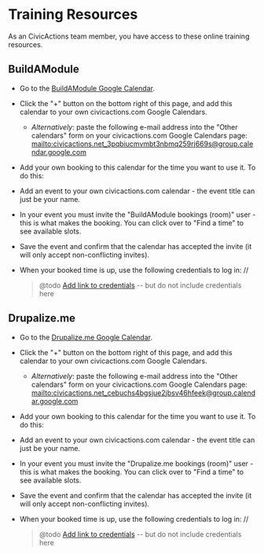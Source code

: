 # Training Resources

As an CivicActions team member, you have access to these online training resources.

## BuildAModule

*   Go to the [BuildAModule Google Calendar](https://calendar.google.com/calendar/b/1/embed?src=civicactions.net_3pqbiucmvmbt3nbmq259rj669s@group.calendar.google.com&ctz=America/Los_Angeles).
*   Click the "+" button on the bottom right of this page, and add this calendar to your own civicactions.com Google Calendars.
    *   *Alternatively*: paste the following e-mail address into the "Other calendars" form on your civicactions.com Google Calendars page: <mailto:civicactions.net_3pqbiucmvmbt3nbmq259rj669s@group.calendar.google.com>
*   Add your own booking to this calendar for the time you want to use it. To do this:
*   Add an event to your own civicactions.com calendar - the event title can just be your name.
*   In your event you must invite the "BuildAModule bookings (room)" user - this is what makes the booking. You can click over to "Find a time" to see available slots.
*   Save the event and confirm that the calendar has accepted the invite (it will only accept non-conflicting invites).
*   When your booked time is up, use the following credentials to log in: //

    > @todo [Add link to credentials](https://trello.com/c/dxKtjdYD/111-add-link-to-doc-with-drupalizeme-and-buildamodule-credentials) -- but do not include credentials here

## Drupalize.me

*   Go to the [Drupalize.me Google Calendar](https://calendar.google.com/calendar/b/1/embed?src=civicactions.net_cebuchs4bgsjue2jbsv46hfeek@group.calendar.google.com&ctz=America/Los_Angeles).
*   Click the "+" button on the bottom right of this page, and add this calendar to your own civicactions.com Google Calendars.
    *   *Alternatively*: paste the following e-mail address into the "Other calendars" form on your civicactions.com Google Calendars page: <mailto:civicactions.net_cebuchs4bgsjue2jbsv46hfeek@group.calendar.google.com>
*   Add your own booking to this calendar for the time you want to use it. To do this:
*   Add an event to your own civicactions.com calendar - the event title can just be your name.
*   In your event you must invite the "Drupalize.me bookings (room)" user - this is what makes the booking. You can click over to "Find a time" to see available slots.
*   Save the event and confirm that the calendar has accepted the invite (it will only accept non-conflicting invites).
*   When your booked time is up, use the following credentials to log in: //

    > @todo [Add link to credentials](https://trello.com/c/dxKtjdYD/111-add-link-to-doc-with-drupalizeme-and-buildamodule-credentials) -- but do not include credentials here
